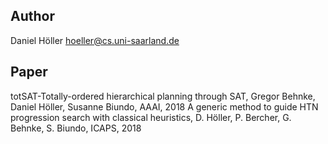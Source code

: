 ## Author
Daniel Höller <hoeller@cs.uni-saarland.de>

## Paper
totSAT-Totally-ordered hierarchical planning through SAT, Gregor Behnke, Daniel Höller, Susanne Biundo, AAAI, 2018
A generic method to guide HTN progression search with classical heuristics, D. Höller, P. Bercher, G. Behnke, S. Biundo, ICAPS, 2018

